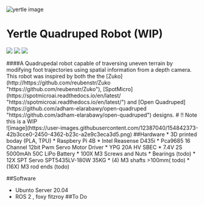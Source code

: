 ![yertle image](https://user-images.githubusercontent.com/12387040/154842903-77c47f65-0455-4f21-bacb-2093f784f7f1.png)

# Yertle Quadruped Robot (WIP)
<p><img src="https://img.shields.io/badge/c++-%2300599C.svg?style=for-the-badge&logo=c%2B%2B&logoColor=white" /> <img src="https://img.shields.io/badge/ros-%230A0FF9.svg?style=for-the-badge&logo=ros&logoColor=white" /> <img src="https://img.shields.io/badge/opencv-%23white.svg?style=for-the-badge&logo=opencv&logoColor=white" />
</p>
####A Quadrupedal robot capable of traversing uneven terrain by modifying foot trajectories using spatial information from a depth camera.
This robot was inspired by both the the [Zuko](http://https://github.com/reubenstr/Zuko "https://github.com/reubenstr/Zuko"), [SpotMicro](https://spotmicroai.readthedocs.io/en/latest/ "https://spotmicroai.readthedocs.io/en/latest/") and [Open Quadruped](https://github.com/adham-elarabawy/open-quadruped "https://github.com/adham-elarabawy/open-quadruped") designs.
# !! Note this is a WIP 
<br>
![image](https://user-images.githubusercontent.com/12387040/154842373-42b3cce0-2450-4362-b23c-a2e9c3eca3d5.png)
##Hardware
* 3D printed boday (PLA, TPU)
* Raspbery Pi 4B
* Intel Reasense D435i
*  Pca9685 16 Channel 12bit Pwm Servo Motor Driver
*  YPG 20A HV SBEC
*  7.4V 2S 5000mAh 50C LiPo Battery
* 100X M3 Screws and Nuts
* Bearings (todo)
* 12X SPT Servo SPT5435LV-180W 35KG
*  (4) M3 shafts >100mm( todo)
*  (16X) M3 rod ends (todo)

##Software
* Ubunto Server 20.04
* ROS 2 , foxy fitzroy
##To Do
<!-- issueTable -->
<!-- issueTable -->
